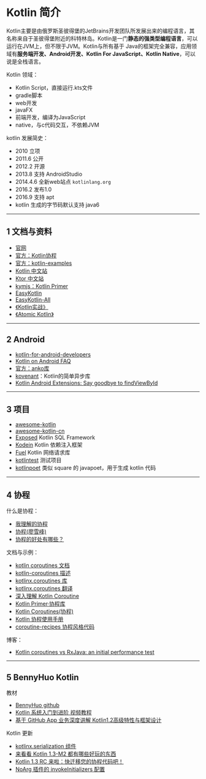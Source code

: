 # Kotlin 简介

Kotlin主要是由俄罗斯圣彼得堡的JetBrains开发团队所发展出来的编程语言，其名称来自于圣彼得堡附近的科特林岛。Kotlin是一门**静态的强类型编程语言**，可以运行在JVM上，但不限于JVM。Kotlin与所有基于 Java的框架完全兼容，应用领域有**服务端开发、Android开发、Kotlin For JavaScript、Kotlin Native**，可以说是全栈语言。

Kotlin 领域：

- Kotlin Script，直接运行.kts文件
- gradle脚本
- web开发
- javaFX
- 前端开发，编译为JavaScript
- native，与c代码交互，不依赖JVM


kotlin 发展简史：

- 2010 立项
- 2011.6 公开
- 2012.2 开源
- 2013.8 支持 AndroidStudio
- 2014.4.6 全新web站点 `kotlinlang.org`
- 2016.2 发布1.0
- 2016.9 支持 apt
- kotlin 生成的字节码默认支持 java6


---
## 1 文档与资料

- [官网](https://kotlinlang.org/)
- [官方：Kotlin协程](https://github.com/Kotlin/kotlinx.coroutines)
- [官方：kotlin-examples](https://github.com/JetBrains/kotlin-examples)
- [Kotlin 中文站](https://www.kotlincn.net/)
- [Ktor 中文站](https://ktor.kotlincn.net/)
- [kymjs：Kotlin Primer](https://kymjs.com/code/2017/02/03/01/)
- [EasyKotlin](https://github.com/JackChan1999/EasyKotlin)
- [EasyKotlin-All](https://github.com/EasyKotlin)
- [《Kotlin实战》](https://panxl6.gitbooks.io/kotlin-in-action-in-chinese/content/introduction.html)
- [《Atomic Kotlin》]((https://github.com/BruceEckel/AtomicKotlinExamples))

---
## 2 Android

- [kotlin-for-android-developers](https://wangjiegulu.gitbooks.io/kotlin-for-android-developers-zh/guan_yu_ben_shu.html)
- [Kotlin on Android FAQ](https://developer.android.com/kotlin/faq.html)
- [官方：anko库](https://github.com/Kotlin/anko)
- [kovenant](http://kovenant.komponents.nl/)：Kotlin的简单异步库
- [Kotlin Android Extensions: Say goodbye to findViewById](https://antonioleiva.com/kotlin-android-extensions/)

---
## 3 项目

- [awesome-kotlin](https://github.com/KotlinBy/awesome-kotlin)
- [awesome-kotlin-cn](https://github.com/kymjs/awesome-kotlin-cn)
- [Exposed](https://github.com/JetBrains/Exposed) Kotlin SQL Framework
- [Kodein](https://github.com/SalomonBrys/Kodein/) Kotlin 依赖注入框架
- [Fuel](https://github.com/kittinunf/Fuel) Kotlin 网络请求库
- [kotlintest](https://github.com/kotlintest/kotlintest) 测试项目
- [kotlinpoet](https://github.com/square/kotlinpoet) 类似 square 的 javapoet，用于生成 kotlin 代码

---
## 4 协程

什么是协程：

- [我理解的协程](https://www.zybuluo.com/kuailezhishang/note/128823)
- [协程(廖雪峰)](http://www.liaoxuefeng.com/wiki/001374738125095c955c1e6d8bb493182103fac9270762a000/0013868328689835ecd883d910145dfa8227b539725e5ed000)
- [协程的好处有哪些？](https://www.zhihu.com/question/20511233/answer/24260355)

文档与示例：

- [kotlin coroutines 文档](https://www.kotlincn.net/docs/reference/coroutines.html)
- [kotlin-coroutines 描述](https://github.com/Kotlin/kotlin-coroutines)
- [kotlinx.coroutines 库](https://github.com/Kotlin/kotlinx.coroutines)
- [kotlinx.coroutines 翻译](https://saplf.gitbooks.io/kotlinx-coroutines/content/)
- [深入理解 Kotlin Coroutine](https://blog.kotliner.cn/tags/Coroutine/)
- [Kotlin Primer·协程库](https://www.kymjs.com/code/2017/11/24/01/)
- [Kotlin Coroutines(协程)](https://blog.dreamtobe.cn/kotlin-coroutines/)
- [Kotlin 协程使用手册](https://juejin.im/post/5a90e3836fb9a063592bebe2)
- [coroutine-recipes 协程风格代码](https://github.com/dmytrodanylyk/coroutine-recipes)

博客：

- [Kotlin coroutines vs RxJava: an initial performance test](https://proandroiddev.com/kotlin-coroutines-vs-rxjava-an-initial-performance-test-68160cfc6723)

---
## 5 BennyHuo Kotlin

教材

- [BennyHuo github](https://github.com/enbandari)
- [Kotlin 系统入门到进阶 视频教程](http://coding.imooc.com/class/108.html)
- [基于 GitHub App 业务深度讲解 Kotlin1.2高级特性与框架设计](https://coding.imooc.com/class/232.html)

Kotlin 更新

- [kotlinx.serialization 组件](https://discuss.kotliner.cn/t/topic/226)
- [来看看 Kotlin 1.3-M2 都有哪些好玩的东西](https://mp.weixin.qq.com/s?__biz=MzIzMTYzOTYzNA==&mid=2247484229&idx=1&sn=39328734a73ce7033f017fdc9b0dd3a8&chksm=e8a05c78dfd7d56ebdbdce91ba8291f3678de02e522dc6f47118e01cce5335e0593c68441cf0&mpshare=1&scene=1&srcid=0917x8zBcvTHH1gFHLsD6HEI#rd)
- [Kotlin 1.3 RC 来啦：快迁移您的协程代码吧！](https://mp.weixin.qq.com/s/tYkPr6dKJA0HEAlSZ0CLkg)
- [NoArg 插件的 invokeInitializers 配置](https://mp.weixin.qq.com/s/0mEpsYfOrZDUdIoeKkL1xg)